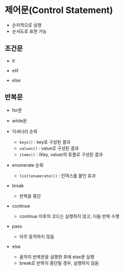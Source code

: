 # 제어문(Control Statement)

- 순차적으로 실행
- 순서도로 표현 가능



## 조건문

- if

- elif
- else



## 반복문

- for문

- while문

- 딕셔너리 순회 

  - `keys()` : key로 구성된 결과
  - `values()` : value로 구성된 결과
  - `items()` : (Key, value)의 튜플로 구성된 결과

- enumerate 순회

  - `list(enumerate())` : 인덱스를 붙인 효과

- break

  - 반복을 중단

- continue

  - continue 이후의 코드는 실행하지 않고, 다음 반복 수행

- pass

  - 아무 동작하지 않음

- else

  - 끝까지 반복문을 실행한 후에 else문 실행
  - break로 반복이 중단될 경우, 실행하지 않음

  



